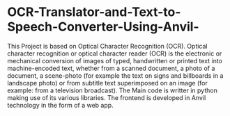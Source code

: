 # OCR-Translator-and-Text-to-Speech-Converter-Using-Anvil-

This Project is based on Optical Character Recognition (OCR).
Optical character recognition or optical character reader (OCR) is the electronic or mechanical conversion of images of typed, handwritten or printed text into machine-encoded text, whether from a scanned document, a photo of a document, a scene-photo (for example the text on signs and billboards in a landscape photo) or from subtitle text superimposed on an image (for example: from a television broadcast).
The Main code is writter in python making use of its various libraries.
The frontend is developed in Anvil technology in the form of a web app.
